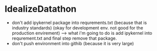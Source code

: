 # IdealizeDatathon

* don't add ipykernel package into requrements.txt (because that is industry standards) (okay for development env. not good for the production envirement) --> what i'm going to do is add ipykernel into requrement.txt and final step remove that package.
* don't push environment into githib (because it is very large)